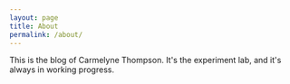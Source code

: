 ```yaml
---
layout: page
title: About
permalink: /about/
---
```


This is the blog of Carmelyne Thompson. It's the experiment lab, and it's always in working progress.
